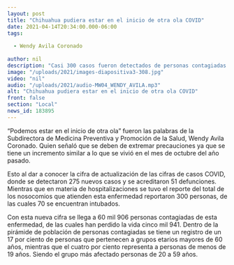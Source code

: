 ```yaml
---
layout: post
title: "Chihuahua pudiera estar en el inicio de otra ola COVID"
date: 2021-04-14T20:34:00.000-06:00
tags:
  
  - Wendy Avila Coronado
  
author: nil
description: "Casi 300 casos fueron detectados de personas contagiadas por coronavirus."
image: "/uploads/2021/images-diapositiva3-308.jpg"
video: "nil"
audio: "/uploads/2021/audio-MW04_WENDY_AVILA.mp3"
alt: "Chihuahua pudiera estar en el inicio de otra ola COVID"
front: false
section: "Local"
news_id: 183895
---
```


“Podemos estar en el inicio de otra ola” fueron las palabras de la Subdirectora de Medicina Preventiva y Promoción de la Salud, Wendy Avila Coronado. Quien señaló que se deben de extremar precauciones ya que se tiene un incremento similar a lo que se vivió en el mes de octubre del año pasado.

Esto al dar a conocer la cifra de actualización de las cifras de casos COVID, donde se detectaron 275 nuevos casos y se acreditaron 51 defunciones. Mientras que en materia de hospitalizaciones se tuvo el reporte del total de los nosocomios que atienden esta enfermedad reportaron 300 personas, de las cuales 70 se encuentran intubados.

Con esta nueva cifra se llega a 60 mil 906 personas contagiadas de esta enfermedad, de las cuales han perdido la vida cinco mil 941. Dentro de la pirámide de población de personas contagiadas se tiene un registro de un 17 por ciento de personas que pertenecen a grupos etarios mayores de 60 años, mientras que el cuatro por ciento representa a personas de menos de 19 años. Siendo el grupo más afectado personas de 20 a 59 años.
